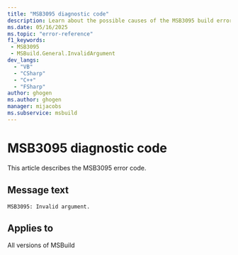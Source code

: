 ```yaml
---
title: "MSB3095 diagnostic code"
description: Learn about the possible causes of the MSB3095 build error, and get troubleshooting tips.
ms.date: 05/16/2025
ms.topic: "error-reference"
f1_keywords:
 - MSB3095
 - MSBuild.General.InvalidArgument
dev_langs:
  - "VB"
  - "CSharp"
  - "C++"
  - "FSharp"
author: ghogen
ms.author: ghogen
manager: mijacobs
ms.subservice: msbuild
---
```


# MSB3095 diagnostic code

<!-- :::ErrorDefinitionDescription::: -->
<!-- :::editable-content name="introDescription"::: -->
This article describes the MSB3095 error code.
<!-- :::editable-content-end::: -->

## Message text

<!-- :::editable-content name="messageText"::: -->
`MSB3095: Invalid argument.`
<!-- :::editable-content-end::: -->
<!-- MSB3095: Invalid argument. {0} -->

<!-- :::editable-content name="postOutputDescription"::: -->
<!--
{StrBegin="MSB3095: "}
-->
<!-- :::editable-content-end::: -->
<!-- :::ErrorDefinitionDescription-end::: -->

## Applies to

All versions of MSBuild
